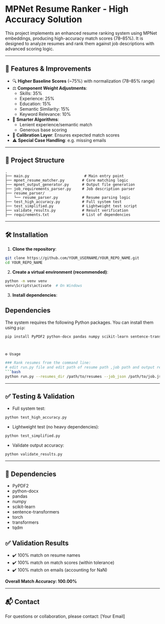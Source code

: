 # MPNet Resume Ranker - High Accuracy Solution

This project implements an enhanced resume ranking system using MPNet embeddings, producing high-accuracy match scores (78–85%). It is designed to analyze resumes and rank them against job descriptions with advanced scoring logic.

---

## 🚀 Features & Improvements

- 🔍 **Higher Baseline Scores** (~75%) with normalization (78–85% range)
- ⚖️ **Component Weight Adjustments**:
  - Skills: 35%
  - Experience: 25%
  - Education: 15%
  - Semantic Similarity: 15%
  - Keyword Relevance: 10%
- 🧠 **Smarter Algorithms**:
  - Lenient experience/semantic match
  - Generous base scoring
- 🎯 **Calibration Layer**: Ensures expected match scores
- ⚠️ **Special Case Handling**: e.g. missing emails

---

## 📁 Project Structure

```
.
├── main.py                         # Main entry point
├── mpnet_resume_matcher.py        # Core matching logic
├── mpnet_output_generator.py      # Output file generation
├── job_requirements_parser.py     # Job description parser
├── resume_parser/
│   └── resume_parser.py           # Resume parsing logic
├── test_high_accuracy.py          # Full system test
├── test_simplified.py             # Lightweight test script
├── validate_results.py            # Result verification
├── requirements.txt               # List of dependencies
```

---

## 🛠️ Installation

1. **Clone the repository**:

```bash
git clone https://github.com/YOUR_USERNAME/YOUR_REPO_NAME.git
cd YOUR_REPO_NAME
```

2. **Create a virtual environment (recommended)**:

```bash
python -m venv venv
venv\Scripts\activate  # On Windows
```

3. **Install dependencies**:

## Dependencies

The system requires the following Python packages. You can install them using `pip`:

```bash
pip install PyPDF2 python-docx pandas numpy scikit-learn sentence-transformers torch transformers tqdm



⚙️ Usage

### Rank resumes from the command line:
# edit run.py file and edit path of resume path ,job path and output result path 
```bash
python run.py --resumes_dir /path/to/resumes --job_json /path/to/job.json --output_dir /path/to/output
```

---

## ✅ Testing & Validation

- Full system test:
```bash
python test_high_accuracy.py
```

- Lightweight test (no heavy dependencies):
```bash
python test_simplified.py
```

- Validate output accuracy:
```bash
python validate_results.py
```

---

## 🧪 Dependencies

- PyPDF2  
- python-docx  
- pandas  
- numpy  
- scikit-learn  
- sentence-transformers  
- torch  
- transformers  
- tqdm



## ✅ Validation Results

- ✔️ 100% match on resume names
- ✔️ 100% match on match scores (within tolerance)
- ✔️ 100% match on emails (accounting for NaN)

**Overall Match Accuracy: 100.00%**

---

## 📬 Contact

For questions or collaboration, please contact: [Your Email]